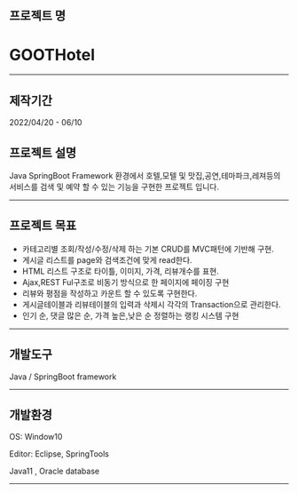 


## 프로젝트 명

# GOOTHotel

---

## 제작기간

2022/04/20 - 06/10


## 프로젝트 설명

Java SpringBoot Framework 환경에서 호텔,모텔 및 맛집,공연,테마파크,레져등의<br>
서비스를 검색 및 예약 할 수 있는 기능을 구현한 프로젝트 입니다.

---

## 프로젝트 목표

- 카테고리별 조회/작성/수정/삭제 하는 기본 CRUD를 MVC패턴에 기반해 구현.
- 게시글 리스트를 page와 검색조건에 맞게 read한다.
- HTML 리스트 구조로 타이틀, 이미지, 가격, 리뷰개수를 표현. 
- Ajax,REST Ful구조로 비동기 방식으로 한 페이지에 페이징 구현
- 리뷰와 평점을 작성하고 카운트 할 수 있도록 구현한다.
- 게시글테이블과 리뷰테이블의 입력과 삭제시 각각의 Transaction으로 관리한다.
- 인기 순, 댓글 많은 순, 가격 높은,낮은 순 정렬하는 랭킹 시스템 구현


---

## 개발도구

Java / SpringBoot framework

---

## 개발환경

OS: Window10

Editor: Eclipse, SpringTools

Java11 , Oracle database

---
